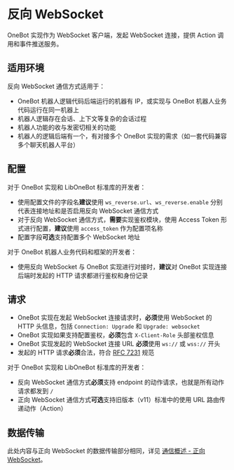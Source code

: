 # 反向 WebSocket

OneBot 实现作为 WebSocket 客户端，发起 WebSocket 连接，提供 Action 调用和事件推送服务。

## 适用环境

反向 WebSocket 通信方式适用于：

- OneBot 机器人逻辑代码后端运行的机器有 IP，或实现与 OneBot 机器人业务代码运行在同一机器上
- 机器人逻辑存在会话、上下文等复杂的会话过程
- 机器人功能的收与发密切相关的功能
- 机器人的逻辑后端有一个，有对接多个 OneBot 实现的需求（如一套代码兼容多个聊天机器人平台）

## 配置

对于 OneBot 实现和 LibOneBot 标准库的开发者：

- 使用配置文件的字段名**建议**使用 `ws_reverse.url`、`ws_reverse.enable` 分别代表连接地址和是否启用反向 WebSocket 通信方式
- 对于反向 WebSocket 通信方式，**需要**实现鉴权模块，使用 Access Token 形式进行配置，**建议**使用 `access_token` 作为配置项名称
- 配置字段**可选**支持配置多个 WebSocket 地址

对于 OneBot 机器人业务代码和框架的开发者：

- 使用反向 WebSocket 与 OneBot 实现进行对接时，**建议**对 OneBot 实现连接后端时发起的 HTTP 请求都进行鉴权和身份记录

## 请求

- OneBot 实现在发起 WebSocket 连接请求时，**必须**使用 WebSocket 的 HTTP 头信息，包括 `Connection: Upgrade` 和 `Upgrade: websocket`
- OneBot 实现如果支持配置鉴权，**必须**包含 `X-Client-Role` 头部鉴权信息
- OneBot 实现发起的 WebSocket 连接 URL **必须**使用 `ws://` 或 `wss://` 开头
- 发起的 HTTP 请求**必须**合法，符合 [RFC 7231](https://datatracker.ietf.org/doc/html/rfc7231) 规范

对于 OneBot 实现和 LibOneBot 标准库的开发者：

- 反向 WebSocket 通信方式**必须**支持 endpoint 的动作请求，也就是所有动作请求都发到 `/`
- 正向 WebSocket 通信方式**可选**支持旧版本（v11）标准中的使用 URL 路由传递动作（Action）

## 数据传输

此处内容与正向 WebSocket 的数据传输部分相同，详见 [通信概述 - 正向 WebSocket](../websocket)。
